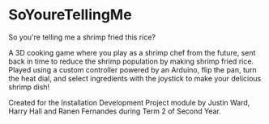 # SoYoureTellingMe
 So you're telling me a shrimp fried this rice?

 A 3D cooking game where you play as a shrimp chef from the future, sent back in time to reduce the shrimp population by making shrimp fried rice.
 Played using a custom controller powered by an Arduino, flip the pan, turn the heat dial, and select ingredients with the joystick to make your delicious shrimp dish!

 Created for the Installation Development Project module by Justin Ward, Harry Hall and Ranen Fernandes during Term 2 of Second Year.
